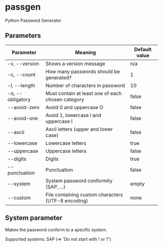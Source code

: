 # passgen
Python Password Generator

## Parameters

| Parameter        | Meaning                                            | Default value |
|------------------|----------------------------------------------------|---------------|
| -v, --version    | Shows a version message                            | n/a           |
| -c, --count      | How many passwords should be generated?            | 1             |
| -l, --length     | Number of characters in password                   | 10            |
| -o, --obligatory | Must contain at least one of each chosen category  | false         |
| --avoid-zero     | Avoid 0 and uppercase O                            | false         |
| --avoid-one      | Avoid 1, lowercase l and uppercase I               | false         |
| --ascii          | Ascii letters (upper and lower case)               | false         |
| --lowercase      | Lowercase letters                                  | true          |
| --uppercase      | Uppercase letters                                  | false         |
| --digits         | Digits                                             | true          |
| --punctuation    | Punctuation                                        | false         |
| --system         | System password conformity (SAP, ...)              | empty         |
| --custom         | File containing custom characters (UTF-8 encoding) | none          |

## System parameter

Makes the password conform to a specific system.

Supported systems: SAP (=> 'Do not start with ! or ?')